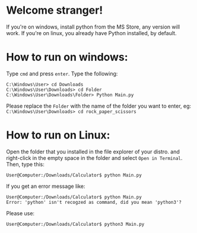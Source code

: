 # Welcome stranger!
If you're on windows, install python from the MS Store, any version will work. If you're on linux, you already have Python installed, by default.

# How to run on windows:
Type `cmd` and press `enter`. Type the following:
 ``` shellscript
 C:\Windows\User> cd Downloads
 C:\Windows\User\Downloads> cd Folder
 C:\Windows\User\Downloads\Folder> Python Main.py
 ```
 Please replace the `Folder` with the name of the folder you want to enter, eg: `C:\Windows\User\Downloads> cd rock_paper_scissors`
 
 # How to run on Linux:
 Open the folder that you installed in the file explorer of your distro. and right-click in the empty space in the folder and select `Open in Terminal`.
 Then, type this:
 ``` shellscript  
 User@Computer:/Downloads/Calculator$ python Main.py
 ```
 If you get an error message like: 
 ``` shellscript  
 User@Computer:/Downloads/Calculator$ python Main.py
 Error: 'python' isn't recogzed as command, did you mean 'python3'?
 ```
 Please use:
  ``` shellscript  
 User@Computer:/Downloads/Calculator$ python3 Main.py
 ```
 
